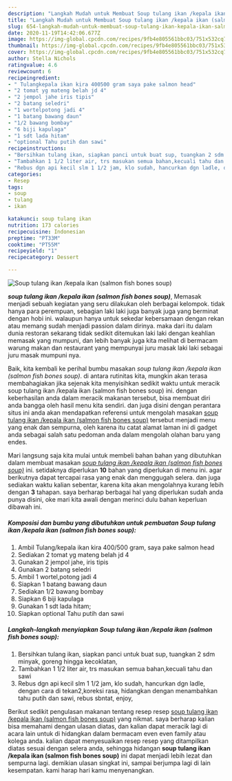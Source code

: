 ```yaml
---
description: "Langkah Mudah untuk Membuat Soup tulang ikan /kepala ikan (salmon fish bones soup), Lezat Sekali"
title: "Langkah Mudah untuk Membuat Soup tulang ikan /kepala ikan (salmon fish bones soup), Lezat Sekali"
slug: 654-langkah-mudah-untuk-membuat-soup-tulang-ikan-kepala-ikan-salmon-fish-bones-soup-lezat-sekali
date: 2020-11-19T14:42:06.677Z
image: https://img-global.cpcdn.com/recipes/9fb4e805561bbc03/751x532cq70/soup-tulang-ikan-kepala-ikan-salmon-fish-bones-soup-foto-resep-utama.jpg
thumbnail: https://img-global.cpcdn.com/recipes/9fb4e805561bbc03/751x532cq70/soup-tulang-ikan-kepala-ikan-salmon-fish-bones-soup-foto-resep-utama.jpg
cover: https://img-global.cpcdn.com/recipes/9fb4e805561bbc03/751x532cq70/soup-tulang-ikan-kepala-ikan-salmon-fish-bones-soup-foto-resep-utama.jpg
author: Stella Nichols
ratingvalue: 4.6
reviewcount: 6
recipeingredient:
- " Tulangkepala ikan kira 400500 gram saya pake salmon head"
- "2 tomat yg mateng belah jd 4"
- "2 jempol jahe iris tipis"
- "2 batang seledri"
- "1 wortelpotong jadi 4"
- "1 batang bawang daun"
- "1/2 bawang bombay"
- "6 biji kapulaga"
- "1 sdt lada hitam"
- "optional Tahu putih dan sawi"
recipeinstructions:
- "Bersihkan tulang ikan, siapkan panci untuk buat sup, tuangkan 2 sdm minyak, goreng hingga kecoklatan,"
- "Tambahkan 1 1/2 liter air, trs masukan semua bahan,kecuali tahu dan sawi"
- "Rebus dgn api kecil slm 1 1/2 jam, klo sudah, hancurkan dgn ladle, dengan cara di tekan2,koreksi rasa, hidangkan dengan menambahkan tahu putih dan sawi, rebus sbntat, enjoy,"
categories:
- Resep
tags:
- soup
- tulang
- ikan

katakunci: soup tulang ikan 
nutrition: 173 calories
recipecuisine: Indonesian
preptime: "PT33M"
cooktime: "PT55M"
recipeyield: "1"
recipecategory: Dessert

---
```



![Soup tulang ikan /kepala ikan (salmon fish bones soup)](https://img-global.cpcdn.com/recipes/9fb4e805561bbc03/751x532cq70/soup-tulang-ikan-kepala-ikan-salmon-fish-bones-soup-foto-resep-utama.jpg)

<b><i>soup tulang ikan /kepala ikan (salmon fish bones soup)</i></b>, Memasak menjadi sebuah kegiatan yang seru dilakukan oleh berbagai kelompok. tidak hanya para perempuan, sebagian laki laki juga banyak juga yang berminat dengan hobi ini. walaupun hanya untuk sekedar kebersamaan dengan rekan atau memang sudah menjadi passion dalam dirinya. maka dari itu dalam dunia restoran sekarang tidak sedikit ditemukan laki laki dengan keahlian memasak yang mumpuni, dan lebih banyak juga kita melihat di bermacam warung makan dan restaurant yang mempunyai juru masak laki laki sebagai juru masak mumpuni nya.



Baik, kita kembali ke perihal bumbu masakan <i>soup tulang ikan /kepala ikan (salmon fish bones soup)</i>. di antara rutinitas kita, mungkin akan terasa membahagiakan jika sejenak kita menyisihkan sedikit waktu untuk meracik soup tulang ikan /kepala ikan (salmon fish bones soup) ini. dengan keberhasilan anda dalam meracik makanan tersebut, bisa membuat diri anda bangga oleh hasil menu kita sendiri. dan juga disini dengan perantara situs ini anda akan mendapatkan referensi untuk mengolah masakan <u>soup tulang ikan /kepala ikan (salmon fish bones soup)</u> tersebut menjadi menu yang enak dan sempurna, oleh karena itu catat alamat laman ini di gadget anda sebagai salah satu pedoman anda dalam mengolah olahan baru yang endes.


Mari langsung saja kita mulai untuk membeli bahan bahan yang dibutuhkan dalam membuat masakan <u><i>soup tulang ikan /kepala ikan (salmon fish bones soup)</i></u> ini. setidaknya diperlukan <b>10</b> bahan yang diperlukan di menu ini. agar berikutnya dapat tercapai rasa yang enak dan menggugah selera. dan juga sediakan waktu kalian sebentar, karena kita akan mengolahnya kurang lebih dengan <b>3</b> tahapan. saya berharap berbagai hal yang diperlukan sudah anda punya disini, oke mari kita awali dengan merinci dulu bahan keperluan dibawah ini.

<!--inarticleads1-->

##### Komposisi dan bumbu yang dibutuhkan untuk pembuatan Soup tulang ikan /kepala ikan (salmon fish bones soup):

1. Ambil  Tulang/kepala ikan kira 400/500 gram, saya pake salmon head
1. Sediakan 2 tomat yg mateng belah jd 4
1. Gunakan 2 jempol jahe, iris tipis
1. Gunakan 2 batang seledri
1. Ambil 1 wortel,potong jadi 4
1. Siapkan 1 batang bawang daun
1. Sediakan 1/2 bawang bombay
1. Siapkan 6 biji kapulaga
1. Gunakan 1 sdt lada hitam;
1. Siapkan optional Tahu putih dan sawi




<!--inarticleads2-->

##### Langkah-langkah menyiapkan Soup tulang ikan /kepala ikan (salmon fish bones soup):

1. Bersihkan tulang ikan, siapkan panci untuk buat sup, tuangkan 2 sdm minyak, goreng hingga kecoklatan,
1. Tambahkan 1 1/2 liter air, trs masukan semua bahan,kecuali tahu dan sawi
1. Rebus dgn api kecil slm 1 1/2 jam, klo sudah, hancurkan dgn ladle, dengan cara di tekan2,koreksi rasa, hidangkan dengan menambahkan tahu putih dan sawi, rebus sbntat, enjoy,




Berikut sedikit pengulasan makanan tentang resep resep <u>soup tulang ikan /kepala ikan (salmon fish bones soup)</u> yang nikmat. saya berharap kalian bisa memahami dengan ulasan diatas, dan kalian dapat meracik lagi di acara lain untuk di hidangkan dalam bermacam even even family atau kolega anda. kalian dapat menyesuaikan resep resep yang ditampilkan diatas sesuai dengan selera anda, sehingga hidangan <b>soup tulang ikan /kepala ikan (salmon fish bones soup)</b> ini dapat menjadi lebih lezat dan sempurna lagi. demikian ulasan singkat ini, sampai berjumpa lagi di lain kesempatan. kami harap hari kamu menyenangkan.
